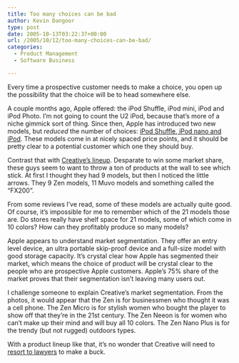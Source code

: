 ```yaml
---
title: Too many choices can be bad
author: Kevin Dangoor
type: post
date: 2005-10-13T03:22:37+00:00
url: /2005/10/12/too-many-choices-can-be-bad/
categories:
  - Product Management
  - Software Business

---
```

Every time a prospective customer needs to make a choice, you open up the possibility that the choice will be to head somewhere else.

A couple months ago, Apple offered: the iPod Shuffle, iPod mini, iPod and iPod Photo. I&#8217;m not going to count the U2 iPod, because that&#8217;s more of a niche gimmick sort of thing. Since then, Apple has introduced two new models, but _reduced_ the number of choices: [iPod Shuffle, iPod nano and iPod][1]. These models come in at nicely spaced price points, and it should be pretty clear to a potential customer which one they should buy.

Contrast that with [Creative&#8217;s lineup][2]. Desparate to win some market share, these guys seem to want to throw a ton of products at the wall to see which stick. At first I thought they had 9 models, but then I noticed the little arrows. They 9 Zen models, 11 Muvo models and something called the &#8220;FX200&#8221;.

From some reviews I&#8217;ve read, some of these models are actually quite good. Of course, it&#8217;s impossible for me to remember which of the 21 models those are. Do stores really have shelf space for 21 models, some of which come in 10 colors? How can they profitably produce so many models?

Apple appears to understand market segmentation. They offer an entry level device, an ultra portable skip-proof device and a full-size model with good storage capacity. It&#8217;s crystal clear how Apple has segmented their market, which means the choice of product will be crystal clear to the people who are prospective Apple customers. Apple&#8217;s 75% share of the market proves that their segmentation isn&#8217;t leaving many users out.

I challenge someone to explain Creative&#8217;s market segmentation. From the photos, it would appear that the Zen is for businessmen who thought it was a cell phone. The Zen Micro is for stylish women who bought the player to show off that they&#8217;re in the 21st century. The Zen Neeon is for women who can&#8217;t make up their mind and will buy all 10 colors. The Zen Nano Plus is for the trendy (but not rugged) outdoors types.

With a product lineup like that, it&#8217;s no wonder that Creative will need to [resort to lawyers][3] to make a buck.

 [1]: http://www.apple.com/ipod
 [2]: http://www.creative.com/products/mp3/
 [3]: http://www.creative.com/zenpatent/